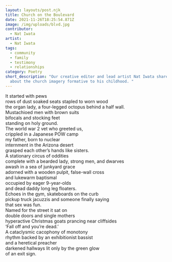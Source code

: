 ```yaml
---
layout: layouts/post.njk
title: Church on the Boulevard
date: 2021-11-26T18:25:54.871Z
image: /img/uploads/blvd.jpg
contributor:
  - Nat Iwata
artist:
  - Nat Iwata
tags:
  - community
  - family
  - testimony
  - relationships
category: Poetry
short_description: "Our creative editor and lead artist Nat Iwata shares a poem
  about the church imagery formative to his childhood. "
---
```

It started with pews\
rows of dust soaked seats stapled to worn wood\
the organ lady, a four-legged octopus behind a half wall.\
Mustachioed men with brown suits\
bifocals and stocking feet\
standing on holy ground.\
The world war 2 vet who greeted us,\
crippled in a Japanese POW camp\
my father, born to nuclear \
internment in the Arizona desert\
grasped each other’s hands like sisters.\
A stationary circus of oddities\
complete with a bearded lady, strong men, and dwarves\
awash in a sea of junkyard grace\
adorned with a wooden pulpit, false-wall cross\
and lukewarm baptismal\
occupied by eager 9-year-olds\
and dead daddy long leg floaters.\
Echoes in the gym, skateboards on the curb\
pickup truck jacuzzis and someone finally saying\
that sex was fun.\
Named for the street it sat on\
double doors and single mothers\
hyperactive Christmas goats prancing near cliffsides\
‘Fall off and you’re dead.’\
A cataclysmic cacophony of monotony\
rhythm backed by an exhibitionist bassist\
and a heretical preacher\
darkened hallways lit only by the green glow\
of an exit sign.